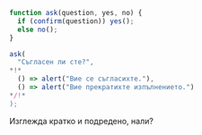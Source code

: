 
```js run
function ask(question, yes, no) {
  if (confirm(question)) yes();
  else no();
}

ask(
  "Съгласен ли сте?",
*!*
  () => alert("Вие се съгласихте."),
  () => alert("Вие прекратихте изпълнението.")
*/!*
);
```

Изглежда кратко и подредено, нали?
